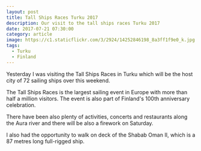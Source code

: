 ```yaml
---
layout: post
title: Tall Ships Races Turku 2017
description: Our visit to the tall ships races Turku 2017
date: 2017-07-21 07:30:00
category: article
image: https://c1.staticflickr.com/3/2924/14252846198_8a3ff1f9e0_k.jpg
tags:
  - Turku
  - Finland
---
```

Yesterday I was visiting the Tall Ships Races in Turku which will be the host city of 72 sailing ships over this weekend.

The Tall Ships Races is the largest sailing event in Europe with more than half a million visitors. The event is also part of Finland's 100th anniversary celebration.

There have been also plenty of activities, concerts and restaurants along the Aura river and there will be also a firework on Saturday.

I also had the opportunity to walk on deck of the Shabab Oman II, which is a 87 metres long full-rigged ship.

<amp-img src="https://farm5.staticflickr.com/4291/36016799526_fea641b06f_k.jpg" layout="responsive" width="2048" height="1368" alt="Tall Ships Races 2017 Turku"></amp-img>

<br>
<!--more-->

<amp-img src="https://farm5.staticflickr.com/4297/35249717973_89d4bd2651_k.jpg" layout="responsive" width="2048" height="1368" alt="Tall Ships Races 2017 Turku"></amp-img>


<amp-img src="https://farm5.staticflickr.com/4314/35249724003_ebca247bfd_k.jpg" layout="responsive" width="2048" height="1368" alt="Tall Ships Races 2017 Turku"></amp-img>


<amp-img src="https://farm5.staticflickr.com/4291/36016799186_e6a9134065_k.jpg" layout="responsive" width="2048" height="1368" alt="Tall Ships Races 2017 Turku"></amp-img>


<amp-img src="https://farm5.staticflickr.com/4316/35249723533_906e810f95_k.jpg" layout="responsive" width="2048" height="1368" alt="Tall Ships Races 2017 Turku"></amp-img>


<amp-img src="https://farm5.staticflickr.com/4311/36016798756_c36486540c_k.jpg" layout="responsive" width="2048" height="1368" alt="Tall Ships Races 2017 Turku"></amp-img>


<amp-img src="https://farm5.staticflickr.com/4311/36016798756_c36486540c_k.jpg" layout="responsive" width="2048" height="1368" alt="Tall Ships Races 2017 Turku"></amp-img>


<amp-img src="https://farm5.staticflickr.com/4302/36016797796_55e5a51b33_k.jpg" layout="responsive" width="2048" height="1368" alt="Tall Ships Races 2017 Turku"></amp-img>


<amp-img src="https://farm5.staticflickr.com/4308/36016797246_f33ae5cdc7_k.jpg" layout="responsive" width="2048" height="1368" alt="Tall Ships Races 2017 Turku"></amp-img>


<amp-img src="https://farm5.staticflickr.com/4299/35249721093_be9710c311_k.jpg" layout="responsive" width="2048" height="1368" alt="Tall Ships Races 2017 Turku"></amp-img>


<amp-img src="https://farm5.staticflickr.com/4320/36016796596_448b089d1d_k.jpg" layout="responsive" width="2048" height="1368" alt="Tall Ships Races 2017 Turku"></amp-img>


<amp-img src="https://farm5.staticflickr.com/4314/35249720033_58e4df340d_k.jpg" layout="responsive" width="2048" height="1368" alt="Tall Ships Races 2017 Turku"></amp-img>


<amp-img src="https://farm5.staticflickr.com/4299/35249719483_97c530698e_k.jpg" layout="responsive" width="2048" height="1368" alt="Tall Ships Races 2017 Turku"></amp-img>


<amp-img src="https://farm5.staticflickr.com/4325/35249718863_400fa3963c_k.jpg" layout="responsive" width="2048" height="1368" alt="Tall Ships Races 2017 Turku"></amp-img>


<amp-img src="https://farm5.staticflickr.com/4301/35249724973_0dad8ac8b4_k.jpg" layout="responsive" width="2048" height="1368" alt="Tall Ships Races 2017 Turku"></amp-img>


<amp-img src="https://farm5.staticflickr.com/4291/36016800126_f05b3a795f_k.jpg" layout="responsive" width="2048" height="1368" alt="Tall Ships Races 2017 Turku"></amp-img>


<amp-img src="https://farm5.staticflickr.com/4326/35249725733_e0d910a615_k.jpg" layout="responsive" width="2048" height="1368" alt="Tall Ships Races 2017 Turku"></amp-img>


<amp-img src="https://farm5.staticflickr.com/4307/35249726473_7336d28c33_k.jpg" layout="responsive" width="2048" height="1368" alt="Tall Ships Races 2017 Turku"></amp-img>


<amp-img src="https://farm5.staticflickr.com/4301/36016801116_53935bbdc4_k.jpg" layout="responsive" width="2048" height="1368" alt="Tall Ships Races 2017 Turku"></amp-img>


<amp-img src="https://farm5.staticflickr.com/4306/35249727193_ab96e416ae_k.jpg" layout="responsive" width="2048" height="1368" alt="Tall Ships Races 2017 Turku"></amp-img>


<amp-img src="https://farm5.staticflickr.com/4317/36016802016_e8bcdd9365_k.jpg" layout="responsive" width="2048" height="1368" alt="Tall Ships Races 2017 Turku"></amp-img>


<amp-img src="https://farm5.staticflickr.com/4317/36016802016_e8bcdd9365_k.jpg" layout="responsive" width="2048" height="1368" alt="Tall Ships Races 2017 Turku"></amp-img>


<amp-img src="https://farm5.staticflickr.com/4304/35249728093_999d7ac038_k.jpg" layout="responsive" width="2048" height="1368" alt="Tall Ships Races 2017 Turku"></amp-img>
